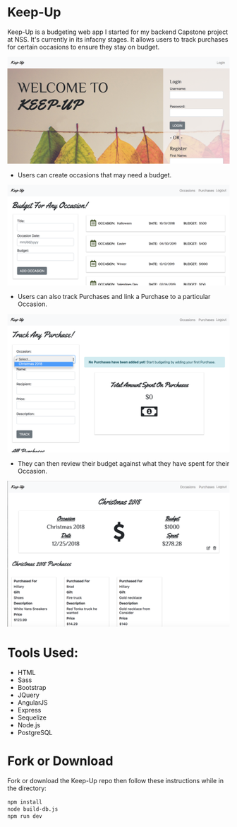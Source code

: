 # Keep-Up

Keep-Up is a budgeting web app I started for my backend Capstone project at NSS. It's currently in its infacny stages. It allows users to track purchases for certain occasions to ensure they stay on budget. 

![alt text](client/images/keep-up-home.png)

- Users can create occasions that may need a budget.

![alt text](client/images/budget.png)

- Users can also track Purchases and link a Purchase to a particular Occasion.

![alt text](client/images/purchases.png)

- They can then review their budget against what they have spent for their Occasion.

![alt text](client/images/individualOcc.png)


# Tools Used:

- HTML
- Sass
- Bootstrap
- JQuery
- AngularJS
- Express
- Sequelize
- Node.js
- PostgreSQL

# Fork or Download

Fork or download the Keep-Up repo then follow these instructions while in the directory:

```
npm install
node build-db.js
npm run dev
```

